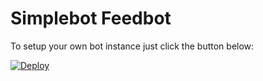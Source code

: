Simplebot Feedbot
=================

To setup your own bot instance just click the button below:

[![Deploy](https://www.herokucdn.com/deploy/button.svg)](https://heroku.com/deploy?template=https://github.com/nelson9608/feedbot/tree/main/)

